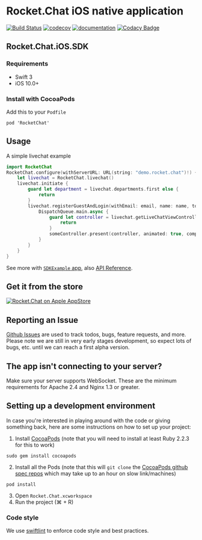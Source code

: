 # Rocket.Chat iOS native application

[![Build Status](https://travis-ci.org/RocketChat/Rocket.Chat.iOS.svg?branch=develop)](https://travis-ci.org/RocketChat/Rocket.Chat.iOS)
[![codecov](https://codecov.io/gh/RocketChat/Rocket.Chat.iOS/branch/develop/graph/badge.svg)](https://codecov.io/gh/RocketChat/Rocket.Chat.iOS)
[![documentation](https://RocketChat.github.io/Rocket.Chat.iOS/badge.svg)](https://RocketChat.github.io/Rocket.Chat.iOS)
[![Codacy Badge](https://api.codacy.com/project/badge/Grade/09aed95b69c14cb88521890335633acc)](https://www.codacy.com/app/RocketChat/Rocket-Chat-iOS)

## Rocket.Chat.iOS.SDK

### Requirements

- Swift 3
- iOS 10.0+

### Install with CocoaPods

Add this to your `Podfile`

  `pod 'RocketChat'`

## Usage

A simple livechat example

```swift
import RocketChat
RocketChat.configure(withServerURL: URL(string: "demo.rocket.chat")!) {
    let livechat = RocketChat.livechat()
    livechat.initiate {
        guard let department = livechat.departments.first else {
            return
        }
        livechat.registerGuestAndLogin(withEmail: email, name: name, toDepartment: department, message: message) {
            DispatchQueue.main.async {
                guard let controller = livechat.getLiveChatViewController() else {
                    return
                }
                someController.present(controller, animated: true, completion: nil)
            }
        }
    }
}
```

See more with [`SDKExample` app](https://github.com/RocketChat/Rocket.Chat.iOS/tree/develop/SDKExample), also [API Reference](https://RocketChat.github.io/Rocket.Chat.iOS).

## Get it from the store

[![Rocket.Chat on Apple AppStore](https://user-images.githubusercontent.com/551004/29770691-a2082ff4-8bc6-11e7-89a6-964cd405ea8e.png)](https://itunes.apple.com/us/app/rocket-chat/id1148741252?mt=8)

## Reporting an Issue

[Github Issues](https://github.com/RocketChat/Rocket.Chat.iOS/issues) are used to track todos, bugs, feature requests, and more.
Please note we are still in very early stages development, so expect lots of bugs, etc. until we can reach a first alpha version.

## The app isn't connecting to your server?
Make sure your server supports WebSocket. These are the minimum requirements for Apache 2.4 and Nginx 1.3 or greater.

## Setting up a development environment

In case you're interested in playing around with the code or giving something back, here are some instructions on how to set up your project:

1. Install [CocoaPods](https://cocoapods.org)  (note that you will need to install at least Ruby 2.2.3 for this to work)

  `sudo gem install cocoapods`

2. Install all the Pods  (note that this will `git clone` the [CocoaPods github spec repos](https://github.com/CocoaPods/Specs) which may take up to an hour on slow link/machines)

  `pod install`

3. Open `Rocket.Chat.xcworkspace`
4. Run the project (⌘ + R)

### Code style

We use [swiftlint](https://github.com/realm/SwiftLint#installation) to enforce code style and best practices.
